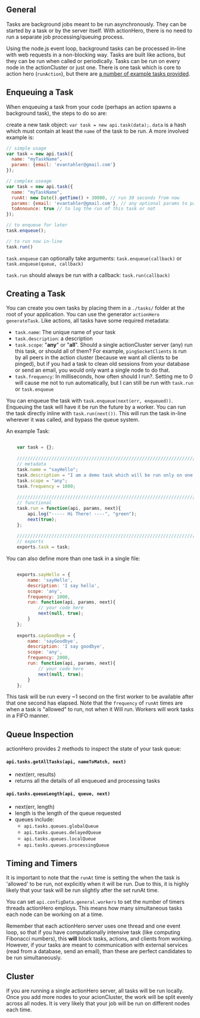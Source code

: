 ## General

Tasks are background jobs meant to be run asynchronously.  They can be started by a task or by the server itself.  With actionHero, there is no need to run a separate job processing/queuing process.  

Using the node.js event loop, background tasks can be processed in-line with web requests in a non-blocking way.  Tasks are built like actions, but they can be run when called or periodically.  Tasks can be run on every node in the actionCluster or just one.  There is one task which is core to action hero (`runAction`), but there are [a number of example tasks provided](Example-tasks).

## Enqueuing a Task

When enqueuing a task from your code (perhaps an action spawns a background task), the steps to do so are:

create a new task object: `var task = new api.task(data);`.  `data` is a hash which must contain at least the `name` of the task to be run.  A more involved example is:

```javascript
// simple usage
var task = new api.task({
  name: "myTaskName",
  params: {email: 'evantahler@gmail.com'}
});

// complex useage
var task = new api.task({
  name: "myTaskName",
  runAt: new Date().getTime() + 30000, // run 30 seconds from now
  params: {email: 'evantahler@gmail.com'}, // any optional params to pass to the task
  toAnnounce: true // to log the run of this task or not
});

// to enqueue for later
task.enqueue();

// to run now in-line
task.run()
```

`task.enqueue` can optionally take arguments: `task.enqueue(callback)` or `task.enqueue(queue, callback)`

`task.run` should always be run with a callback: `task.run(callback)`

## Creating a Task

You can create you own tasks by placing them in a `./tasks/` folder at the root of your application.  You can use the generator `actionHero generateTask`. Like actions, all tasks have some required metadata:

* `task.name`: The unique name of your task
* `task.description`: a description
* `task.scope`: "**any**" or "**all**".  Should a single actionCluster server (any) run this task, or should all of them? For example, `pingSocketClients` is run by all peers in the action cluster (because we want all clients to be pinged), but if you had a task to clean old sessions from your database or send an email, you would only want a single node to do that.
* `task.frequency`: In milliseconds, how often should I run?.  Setting me to 0 will cause me not to run automatically, but I can still be run with `task.run` or `task.enqueue`
		
You can enqueue the task with `task.enqueue(next(err, enqueued))`.  Enqueuing the task will have it be run the future by a worker.  You can run the task directly inline with `task.run(next())`. This will run the task in-line wherever it was called, and bypass the queue system.


An example Task:

```javascript

	var task = {};
	
	/////////////////////////////////////////////////////////////////////
	// metadata
	task.name = "sayHello";
	task.description = "I am a demo task which will be run only on one peer";
	task.scope = "any";
	task.frequency = 1000;
	
	/////////////////////////////////////////////////////////////////////
	// functional
	task.run = function(api, params, next){
		api.log("----- Hi There! ----", "green");
		next(true);
	};
	
	/////////////////////////////////////////////////////////////////////
	// exports
	exports.task = task;
```

You can also define more than one task in a single file:

```javascript

    exports.sayHello = {
    	name: 'sayHello',
    	description: 'I say hello',
    	scope: 'any',
    	frequency: 1000,
    	run: function(api, params, next){
    		// your code here
    		next(null, true);
    	}
    };
    
    exports.sayGoodbye = {
    	name: 'sayGoodbye',
    	description: 'I say goodbye',
    	scope: 'any',
    	frequency: 2000,
    	run: function(api, params, next){
    		// your code here
    		next(null, true);
    	}
    };

```
	
This task will be run every ~1 second on the first worker to be available after that one second has elapsed.  Note that the `frequency` of `runAt` times are when a task is "allowed" to run, not when it Will run.  Workers will work tasks in a FIFO manner.

## Queue Inspection
actionHero provides 2 methods to inspect the state of your task queue:

#### `api.tasks.getAllTasks(api, nameToMatch, next)`
- next(err, results)
- returns all the details of all enqueued and processing tasks

#### `api.tasks.queueLength(api, queue, next)`
- next(err, length)
- length is the length of the queue requested
- queues include: 
  - `api.tasks.queues.globalQueue`
  - `api.tasks.queues.delayedQueue`
  - `api.tasks.queues.localQueue`
  - `api.tasks.queues.processingQueue`

## Timing and Timers

It is important to note that the `runAt` time is setting the when the task is 'allowed' to be run, not explicitly when it will be run.  Due to this, it is highly likely that your task will be run slightly after the set runAt time.

You can set `api.configData.general.workers` to set the number of timers threads actionHero employs.  This means how many simultaneous tasks each node can be working on at a time.  

Remember that each actionHero server uses one thread and one event loop, so that if you have computationally intensive task (like computing Fibonacci numbers), this **will** block tasks, actions, and clients from working.  However, if your tasks are meant to communication with external services (read from a database, send an email), than these are perfect candidates to be run simultaneously.  

## Cluster

If you are running a single actionHero server, all tasks will be run locally.  Once you add more nodes to your acionCluster, the work will be split evenly across all nodes.  It is very likely that your job will be run on different nodes each time.
